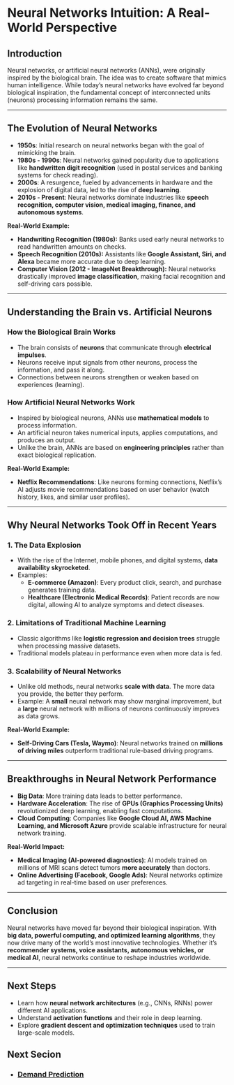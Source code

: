 # **Neural Networks Intuition: A Real-World Perspective**

## **Introduction**
Neural networks, or artificial neural networks (ANNs), were originally inspired by the biological brain. The idea was to create software that mimics human intelligence. While today’s neural networks have evolved far beyond biological inspiration, the fundamental concept of interconnected units (neurons) processing information remains the same.

---

## **The Evolution of Neural Networks**
- **1950s**: Initial research on neural networks began with the goal of mimicking the brain.
- **1980s - 1990s**: Neural networks gained popularity due to applications like **handwritten digit recognition** (used in postal services and banking systems for check reading).
- **2000s**: A resurgence, fueled by advancements in hardware and the explosion of digital data, led to the rise of **deep learning**.
- **2010s - Present**: Neural networks dominate industries like **speech recognition, computer vision, medical imaging, finance, and autonomous systems**.

**Real-World Example:**
- **Handwriting Recognition (1980s):** Banks used early neural networks to read handwritten amounts on checks.
- **Speech Recognition (2010s):** Assistants like **Google Assistant, Siri, and Alexa** became more accurate due to deep learning.
- **Computer Vision (2012 - ImageNet Breakthrough):** Neural networks drastically improved **image classification**, making facial recognition and self-driving cars possible.

---

## **Understanding the Brain vs. Artificial Neurons**
### **How the Biological Brain Works**
- The brain consists of **neurons** that communicate through **electrical impulses**.
- Neurons receive input signals from other neurons, process the information, and pass it along.
- Connections between neurons strengthen or weaken based on experiences (learning).

### **How Artificial Neural Networks Work**
- Inspired by biological neurons, ANNs use **mathematical models** to process information.
- An artificial neuron takes numerical inputs, applies computations, and produces an output.
- Unlike the brain, ANNs are based on **engineering principles** rather than exact biological replication.

**Real-World Example:**
- **Netflix Recommendations**: Like neurons forming connections, Netflix’s AI adjusts movie recommendations based on user behavior (watch history, likes, and similar user profiles).

---

## **Why Neural Networks Took Off in Recent Years**
### **1. The Data Explosion**
- With the rise of the Internet, mobile phones, and digital systems, **data availability skyrocketed**.
- Examples:
  - **E-commerce (Amazon)**: Every product click, search, and purchase generates training data.
  - **Healthcare (Electronic Medical Records)**: Patient records are now digital, allowing AI to analyze symptoms and detect diseases.

### **2. Limitations of Traditional Machine Learning**
- Classic algorithms like **logistic regression and decision trees** struggle when processing massive datasets.
- Traditional models plateau in performance even when more data is fed.

### **3. Scalability of Neural Networks**
- Unlike old methods, neural networks **scale with data**. The more data you provide, the better they perform.
- Example: A **small** neural network may show marginal improvement, but a **large** neural network with millions of neurons continuously improves as data grows.

**Real-World Example:**
- **Self-Driving Cars (Tesla, Waymo)**: Neural networks trained on **millions of driving miles** outperform traditional rule-based driving programs.

---

## **Breakthroughs in Neural Network Performance**
- **Big Data**: More training data leads to better performance.
- **Hardware Acceleration**: The rise of **GPUs (Graphics Processing Units)** revolutionized deep learning, enabling fast computations.
- **Cloud Computing**: Companies like **Google Cloud AI, AWS Machine Learning, and Microsoft Azure** provide scalable infrastructure for neural network training.

**Real-World Impact:**
- **Medical Imaging (AI-powered diagnostics)**: AI models trained on millions of MRI scans detect tumors **more accurately** than doctors.
- **Online Advertising (Facebook, Google Ads)**: Neural networks optimize ad targeting in real-time based on user preferences.

---

## **Conclusion**
Neural networks have moved far beyond their biological inspiration. With **big data, powerful computing, and optimized learning algorithms**, they now drive many of the world’s most innovative technologies. Whether it’s **recommender systems, voice assistants, autonomous vehicles, or medical AI**, neural networks continue to reshape industries worldwide.

---

## **Next Steps**
- Learn how **neural network architectures** (e.g., CNNs, RNNs) power different AI applications.
- Understand **activation functions** and their role in deep learning.
- Explore **gradient descent and optimization techniques** used to train large-scale models.

## Next Secion
- ### [Demand Prediction](Demand_Prediction.md)

